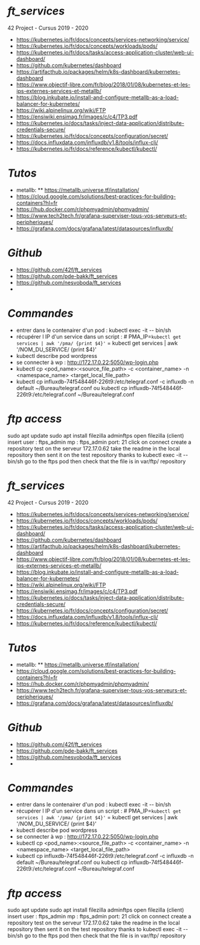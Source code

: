 # *ft_services*
42 Project - Cursus 2019 - 2020

* https://kubernetes.io/fr/docs/concepts/services-networking/service/
* https://kubernetes.io/fr/docs/concepts/workloads/pods/
* https://kubernetes.io/fr/docs/tasks/access-application-cluster/web-ui-dashboard/
* https://github.com/kubernetes/dashboard
* https://artifacthub.io/packages/helm/k8s-dashboard/kubernetes-dashboard
* https://www.objectif-libre.com/fr/blog/2018/01/08/kubernetes-et-les-ips-externes-services-et-metallb/
* https://blog.inkubate.io/install-and-configure-metallb-as-a-load-balancer-for-kubernetes/
* https://wiki.alpinelinux.org/wiki/FTP
* https://ensiwiki.ensimag.fr/images/c/c4/TP3.pdf
* https://kubernetes.io/docs/tasks/inject-data-application/distribute-credentials-secure/
* https://kubernetes.io/fr/docs/concepts/configuration/secret/
* https://docs.influxdata.com/influxdb/v1.8/tools/influx-cli/
* https://kubernetes.io/fr/docs/reference/kubectl/kubectl/


# *Tutos*
* metallb:
** https://metallb.universe.tf/installation/
* https://cloud.google.com/solutions/best-practices-for-building-containers?hl=fr
* https://hub.docker.com/r/phpmyadmin/phpmyadmin/
* https://www.tech2tech.fr/grafana-superviser-tous-vos-serveurs-et-peripheriques/
* https://grafana.com/docs/grafana/latest/datasources/influxdb/

# *Github*
* https://github.com/42f/ft_services
* https://github.com/pde-bakk/ft_services
* https://github.com/nesvoboda/ft_services
*

# *Commandes*
* entrer dans le contenairer d'un pod : kubectl exec -it <nom du pod ex : phpmyadmin-deployment-6d6f76c9f-ljnfr> -- bin/sh
* récupérer l IP d'un service dans un script : # PMA_IP=`kubectl get services | awk '/pma/ {print $4}'`
= kubectl get services | awk '/NOM_DU_SERVICE/ {print $4}'
* kubectl describe pod wordpress
* se connecter à wp : http://172.17.0.22:5050/wp-login.php
* kubectl cp <pod_name>:<source_file_path> -c <container_name> -n <namespace_name> <target_local_file_path>
* kubectl cp influxdb-74f548446f-226t9:/etc/telegraf.conf -c influxdb -n default ~/Bureau/telegraf.conf
ou kubectl cp influxdb-74f548446f-226t9:/etc/telegraf.conf ~/Bureau/telegraf.conf

# *ftp access*
sudo apt update
sudo apt install filezilla
adminftps
open filezilla (client)
insert user : ftps_admin
mp : ftps_admin
port: 21
click on connect
create a repository test on the serveur 172.17.0.62
take the readme in the local repository then sent it on the test repository
thanks to kubectl exec -it <nom du pod ex : ftps-6d6f76c9f> -- bin/sh go to the ftps pod
then check that the file is in var/ftp/ repository
# *ft_services*
42 Project - Cursus 2019 - 2020

* https://kubernetes.io/fr/docs/concepts/services-networking/service/
* https://kubernetes.io/fr/docs/concepts/workloads/pods/
* https://kubernetes.io/fr/docs/tasks/access-application-cluster/web-ui-dashboard/
* https://github.com/kubernetes/dashboard
* https://artifacthub.io/packages/helm/k8s-dashboard/kubernetes-dashboard
* https://www.objectif-libre.com/fr/blog/2018/01/08/kubernetes-et-les-ips-externes-services-et-metallb/
* https://blog.inkubate.io/install-and-configure-metallb-as-a-load-balancer-for-kubernetes/
* https://wiki.alpinelinux.org/wiki/FTP
* https://ensiwiki.ensimag.fr/images/c/c4/TP3.pdf
* https://kubernetes.io/docs/tasks/inject-data-application/distribute-credentials-secure/
* https://kubernetes.io/fr/docs/concepts/configuration/secret/
* https://docs.influxdata.com/influxdb/v1.8/tools/influx-cli/
* https://kubernetes.io/fr/docs/reference/kubectl/kubectl/


# *Tutos*
* metallb:
** https://metallb.universe.tf/installation/
* https://cloud.google.com/solutions/best-practices-for-building-containers?hl=fr
* https://hub.docker.com/r/phpmyadmin/phpmyadmin/
* https://www.tech2tech.fr/grafana-superviser-tous-vos-serveurs-et-peripheriques/
* https://grafana.com/docs/grafana/latest/datasources/influxdb/

# *Github*
* https://github.com/42f/ft_services
* https://github.com/pde-bakk/ft_services
* https://github.com/nesvoboda/ft_services
*

# *Commandes*
* entrer dans le contenairer d'un pod : kubectl exec -it <nom du pod ex : phpmyadmin-deployment-6d6f76c9f-ljnfr> -- bin/sh
* récupérer l IP d'un service dans un script : # PMA_IP=`kubectl get services | awk '/pma/ {print $4}'`
= kubectl get services | awk '/NOM_DU_SERVICE/ {print $4}'
* kubectl describe pod wordpress
* se connecter à wp : http://172.17.0.22:5050/wp-login.php
* kubectl cp <pod_name>:<source_file_path> -c <container_name> -n <namespace_name> <target_local_file_path>
* kubectl cp influxdb-74f548446f-226t9:/etc/telegraf.conf -c influxdb -n default ~/Bureau/telegraf.conf
ou kubectl cp influxdb-74f548446f-226t9:/etc/telegraf.conf ~/Bureau/telegraf.conf

# *ftp access*
sudo apt update
sudo apt install filezilla
adminftps
open filezilla (client)
insert user : ftps_admin
mp : ftps_admin
port: 21
click on connect
create a repository test on the serveur 172.17.0.62
take the readme in the local repository then sent it on the test repository
thanks to kubectl exec -it <nom du pod ex : ftps-6d6f76c9f> -- bin/sh go to the ftps pod
then check that the file is in var/ftp/ repository
